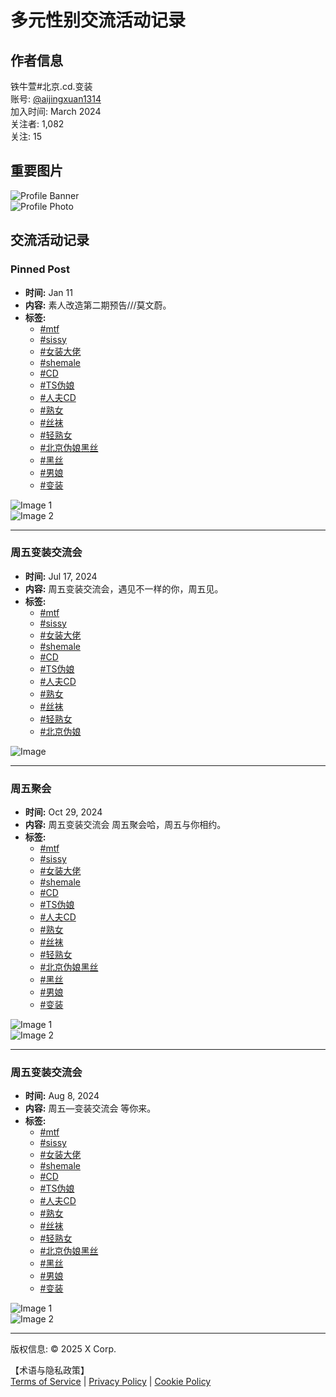 # 多元性别交流活动记录

## 作者信息

铁牛萱#北京.cd.变装  
账号: [@aijingxuan1314](https://x.com/aijingxuan1314)  
加入时间: March 2024  
关注者: 1,082  
关注: 15  

## 重要图片

![Profile Banner](https://pbs.twimg.com/profile_banners/1768705686496784384/1710527738/600x200)  
![Profile Photo](https://pbs.twimg.com/profile_images/1768707217661079552/rezRt90b_200x200.jpg)

## 交流活动记录

### Pinned Post
- **时间:** Jan 11
- **内容:** 素人改造第二期预告///莫文蔚。
- **标签:** 
  - [#mtf](https://twitter.com/hashtag/mtf?src=hashtag_click)
  - [#sissy](https://twitter.com/hashtag/sissy?src=hashtag_click)
  - [#女装大佬](https://twitter.com/hashtag/女装大佬?src=hashtag_click)
  - [#shemale](https://twitter.com/hashtag/shemale?src=hashtag_click)
  - [#CD](https://twitter.com/hashtag/CD?src=hashtag_click)
  - [#TS伪娘](https://twitter.com/hashtag/TS伪娘?src=hashtag_click)
  - [#人夫CD](https://twitter.com/hashtag/人夫CD?src=hashtag_click)
  - [#熟女](https://twitter.com/hashtag/熟女?src=hashtag_click)
  - [#丝袜](https://twitter.com/hashtag/丝袜?src=hashtag_click)
  - [#轻熟女](https://twitter.com/hashtag/轻熟女?src=hashtag_click)
  - [#北京伪娘黑丝](https://twitter.com/hashtag/北京伪娘黑丝?src=hashtag_click)
  - [#黑丝](https://twitter.com/hashtag/黑丝?src=hashtag_click)
  - [#男娘](https://twitter.com/hashtag/男娘?src=hashtag_click)
  - [#变装](https://twitter.com/hashtag/变装?src=hashtag_click)

![Image 1](https://pbs.twimg.com/media/Gg_-9lCbUAAD4U4?format=jpg&name=small)  
![Image 2](https://pbs.twimg.com/media/Gg_-9mNbAAANKWr?format=jpg&name=360x360)

---

### 周五变装交流会
- **时间:** Jul 17, 2024
- **内容:** 周五变装交流会，遇见不一样的你，周五见。
- **标签:** 
  - [#mtf](https://twitter.com/hashtag/mtf?src=hashtag_click)
  - [#sissy](https://twitter.com/hashtag/sissy?src=hashtag_click)
  - [#女装大佬](https://twitter.com/hashtag/女装大佬?src=hashtag_click)
  - [#shemale](https://twitter.com/hashtag/shemale?src=hashtag_click)
  - [#CD](https://twitter.com/hashtag/CD?src=hashtag_click)
  - [#TS伪娘](https://twitter.com/hashtag/TS伪娘?src=hashtag_click)
  - [#人夫CD](https://twitter.com/hashtag/人夫CD?src=hashtag_click)
  - [#熟女](https://twitter.com/hashtag/熟女?src=hashtag_click)
  - [#丝袜](https://twitter.com/hashtag/丝袜?src=hashtag_click)
  - [#轻熟女](https://twitter.com/hashtag/轻熟女?src=hashtag_click)
  - [#北京伪娘](https://twitter.com/hashtag/北京伪娘?src=hashtag_click)

![Image](https://pbs.twimg.com/media/GSrhv9jWUAA0b8L?format=jpg&name=small)

---

### 周五聚会
- **时间:** Oct 29, 2024
- **内容:** 周五变装交流会 周五聚会哈，周五与你相约。
- **标签:** 
  - [#mtf](https://twitter.com/hashtag/mtf?src=hashtag_click)
  - [#sissy](https://twitter.com/hashtag/sissy?src=hashtag_click)
  - [#女装大佬](https://twitter.com/hashtag/女装大佬?src=hashtag_click)
  - [#shemale](https://twitter.com/hashtag/shemale?src=hashtag_click)
  - [#CD](https://twitter.com/hashtag/CD?src=hashtag_click)
  - [#TS伪娘](https://twitter.com/hashtag/TS伪娘?src=hashtag_click)
  - [#人夫CD](https://twitter.com/hashtag/人夫CD?src=hashtag_click)
  - [#熟女](https://twitter.com/hashtag/熟女?src=hashtag_click)
  - [#丝袜](https://twitter.com/hashtag/丝袜?src=hashtag_click)
  - [#轻熟女](https://twitter.com/hashtag/轻熟女?src=hashtag_click)
  - [#北京伪娘黑丝](https://twitter.com/hashtag/北京伪娘黑丝?src=hashtag_click)
  - [#黑丝](https://twitter.com/hashtag/黑丝?src=hashtag_click)
  - [#男娘](https://twitter.com/hashtag/男娘?src=hashtag_click)
  - [#变装](https://twitter.com/hashtag/变装?src=hashtag_click)

![Image 1](https://pbs.twimg.com/media/GbEnnYfbUAAG6fP?format=jpg&name=small)  
![Image 2](https://pbs.twimg.com/media/GbEnnSNbQAgiYbr?format=jpg&name=small)

---

### 周五变装交流会
- **时间:** Aug 8, 2024
- **内容:** 周五—变装交流会 等你来。
- **标签:** 
  - [#mtf](https://twitter.com/hashtag/mtf?src=hashtag_click)
  - [#sissy](https://twitter.com/hashtag/sissy?src=hashtag_click)
  - [#女装大佬](https://twitter.com/hashtag/女装大佬?src=hashtag_click)
  - [#shemale](https://twitter.com/hashtag/shemale?src=hashtag_click)
  - [#CD](https://twitter.com/hashtag/CD?src=hashtag_click)
  - [#TS伪娘](https://twitter.com/hashtag/TS伪娘?src=hashtag_click)
  - [#人夫CD](https://twitter.com/hashtag/人夫CD?src=hashtag_click)
  - [#熟女](https://twitter.com/hashtag/熟女?src=hashtag_click)
  - [#丝袜](https://twitter.com/hashtag/丝袜?src=hashtag_click)
  - [#轻熟女](https://twitter.com/hashtag/轻熟女?src=hashtag_click)
  - [#北京伪娘黑丝](https://twitter.com/hashtag/北京伪娘黑丝?src=hashtag_click)
  - [#黑丝](https://twitter.com/hashtag/黑丝?src=hashtag_click)
  - [#男娘](https://twitter.com/hashtag/男娘?src=hashtag_click)
  - [#变装](https://twitter.com/hashtag/变装?src=hashtag_click)

![Image 1](https://pbs.twimg.com/media/GUcPC7nacAAV1SS?format=jpg&name=small)  
![Image 2](https://pbs.twimg.com/media/GUcPDXWWIAAkIex?format=jpg&name=360x360)  

---  

版权信息: © 2025 X Corp. 

【术语与隐私政策】  
[Terms of Service](https://twitter.com/tos) | [Privacy Policy](https://twitter.com/privacy) | [Cookie Policy](https://support.twitter.com/articles/20170514)
<!-- tcd_original_link https://twitter.com/aijingxuan1314 -->

